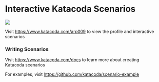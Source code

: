 # Interactive Katacoda Scenarios

[![](http://shields.katacoda.com/katacoda/arp009/count.svg)](https://www.katacoda.com/arp009 "Get your profile on Katacoda.com")

Visit https://www.katacoda.com/arp009 to view the profile and interactive scenarios

### Writing Scenarios
Visit https://www.katacoda.com/docs to learn more about creating Katacoda scenarios

For examples, visit https://github.com/katacoda/scenario-example
